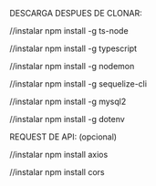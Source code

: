 DESCARGA DESPUES DE CLONAR:

//instalar npm install -g ts-node

//instalar npm install -g typescript

//instalar npm install -g nodemon

//instalar npm install -g sequelize-cli

//instalar npm install -g mysql2

//instalar npm install -g dotenv

REQUEST DE API: (opcional)

//instalar npm install axios

//instalar npm install cors
